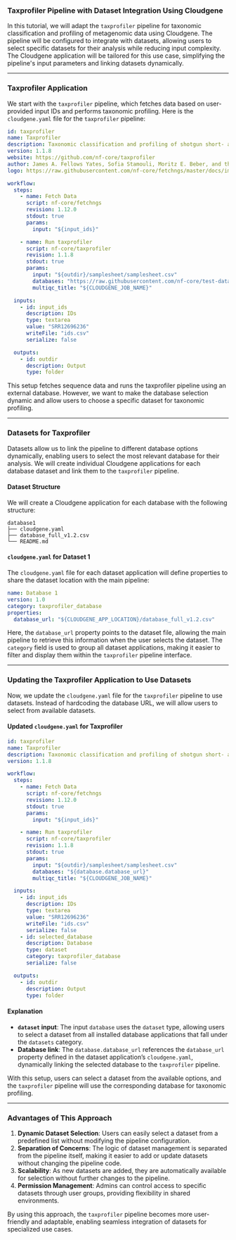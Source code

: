 ### Taxprofiler Pipeline with Dataset Integration Using Cloudgene

In this tutorial, we will adapt the `taxprofiler` pipeline for taxonomic classification and profiling of metagenomic data using Cloudgene. The pipeline will be configured to integrate with datasets, allowing users to select specific datasets for their analysis while reducing input complexity. The Cloudgene application will be tailored for this use case, simplifying the pipeline's input parameters and linking datasets dynamically.

---

### Taxprofiler Application

We start with the `taxprofiler` pipeline, which fetches data based on user-provided input IDs and performs taxonomic profiling. Here is the `cloudgene.yaml` file for the `taxprofiler` pipeline:

```yaml
id: taxprofiler
name: Taxprofiler
description: Taxonomic classification and profiling of shotgun short- and long-read metagenomic data
version: 1.1.8
website: https://github.com/nf-core/taxprofiler
author: James A. Fellows Yates, Sofia Stamouli, Moritz E. Beber, and the nf-core/taxprofiler team
logo: https://raw.githubusercontent.com/nf-core/fetchngs/master/docs/images/nf-core-fetchngs_logo_light.png

workflow:
  steps:
    - name: Fetch Data
      script: nf-core/fetchngs
      revision: 1.12.0
      stdout: true
      params:
        input: "${input_ids}"

    - name: Run taxprofiler
      script: nf-core/taxprofiler
      revision: 1.1.8
      stdout: true
      params:
        input: "${outdir}/samplesheet/samplesheet.csv"
        databases: "https://raw.githubusercontent.com/nf-core/test-datasets/taxprofiler/database_full_v1.2.csv"
        multiqc_title: "${CLOUDGENE_JOB_NAME}"

  inputs:
    - id: input_ids
      description: IDs
      type: textarea
      value: "SRR12696236"
      writeFile: "ids.csv"
      serialize: false

  outputs:
    - id: outdir
      description: Output
      type: folder
```

This setup fetches sequence data and runs the taxprofiler pipeline using an external database. However, we want to make the database selection dynamic and allow users to choose a specific dataset for taxonomic profiling. 

---

### Datasets for Taxprofiler

Datasets allow us to link the pipeline to different database options dynamically, enabling users to select the most relevant database for their analysis. We will create individual Cloudgene applications for each database dataset and link them to the `taxprofiler` pipeline.

#### Dataset Structure

We will create a Cloudgene application for each database with the following structure:

```ansi
database1
├── cloudgene.yaml
├── database_full_v1.2.csv
└── README.md
```

#### `cloudgene.yaml` for Dataset 1

The `cloudgene.yaml` file for each dataset application will define properties to share the dataset location with the main pipeline:

```yaml
name: Database 1
version: 1.0
category: taxprofiler_database
properties:
  database_url: "${CLOUDGENE_APP_LOCATION}/database_full_v1.2.csv"
```

Here, the `database_url` property points to the dataset file, allowing the main pipeline to retrieve this information when the user selects the dataset. The `category` field is used to group all dataset applications, making it easier to filter and display them within the `taxprofiler` pipeline interface.

---

### Updating the Taxprofiler Application to Use Datasets

Now, we update the `cloudgene.yaml` file for the `taxprofiler` pipeline to use datasets. Instead of hardcoding the database URL, we will allow users to select from available datasets.

#### Updated `cloudgene.yaml` for Taxprofiler

```yaml
id: taxprofiler
name: Taxprofiler
description: Taxonomic classification and profiling of shotgun short- and long-read metagenomic data
version: 1.1.8

workflow:
  steps:
    - name: Fetch Data
      script: nf-core/fetchngs
      revision: 1.12.0
      stdout: true
      params:
        input: "${input_ids}"

    - name: Run taxprofiler
      script: nf-core/taxprofiler
      revision: 1.1.8
      stdout: true
      params:
        input: "${outdir}/samplesheet/samplesheet.csv"
        databases: "${database.database_url}"
        multiqc_title: "${CLOUDGENE_JOB_NAME}"

  inputs:
    - id: input_ids
      description: IDs
      type: textarea
      value: "SRR12696236"
      writeFile: "ids.csv"
      serialize: false
    - id: selected_database
      description: Database
      type: dataset
      category: taxprofiler_database
      serialize: false

  outputs:
    - id: outdir
      description: Output
      type: folder
```

#### Explanation

- **`dataset` input**: The input `database` uses the `dataset` type, allowing users to select a dataset from all installed database applications that fall under the `datasets` category.
- **Database link**: The `database.database_url` references the `database_url` property defined in the dataset application’s `cloudgene.yaml`, dynamically linking the selected database to the `taxprofiler` pipeline.
  
With this setup, users can select a dataset from the available options, and the `taxprofiler` pipeline will use the corresponding database for taxonomic profiling.

---

### Advantages of This Approach

1. **Dynamic Dataset Selection**: Users can easily select a dataset from a predefined list without modifying the pipeline configuration.
2. **Separation of Concerns**: The logic of dataset management is separated from the pipeline itself, making it easier to add or update datasets without changing the pipeline code.
3. **Scalability**: As new datasets are added, they are automatically available for selection without further changes to the pipeline.
4. **Permission Management**: Admins can control access to specific datasets through user groups, providing flexibility in shared environments.

By using this approach, the `taxprofiler` pipeline becomes more user-friendly and adaptable, enabling seamless integration of datasets for specialized use cases.